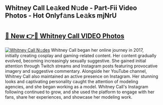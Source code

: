 ## Whitney Call Le𝚊ked N𝚞de - Part-Fii Video Photos - Hot Onlyf𝚊ns Le𝚊ks mjNrU

# <h2><a href="http://ab17860.deff.icu/?id=Whitney+Call">🔗 New 👉🔴 Whitney Call VIDEO Photos</a></h2>

[![Whitney Call N𝚞des](https://i.imgur.com/rIISA9y.gif)](http://ab17860.deff.icu/?id=Whitney+Call)
Whitney Call began her online journey in 2017, initially creating cosplay and gaming-related content. Her content gradually evolved, becoming increasingly sexually suggestive. She gained initial attention through Twitch streams and Instagram posts featuring provocative imagery and suggestive commentary. Alongside her YouTube channel, Whitney Call also maintained an active presence on Instagram. Her stunning looks and captivating personality caught the attention of modeling agencies, and she began working as a model. Whitney Call's Instagram following continued to grow, and she used the platform to engage with her fans, share her experiences, and showcase her modeling work.
